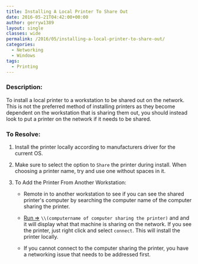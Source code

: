 ```yaml
---
title: Installing A Local Printer To Share Out
date: 2016-05-21T04:42:00+00:00
author: gerryw1389
layout: single
classes: wide
permalink: /2016/05/installing-a-local-printer-to-share-out/
categories:
  - Networking
  - Windows
tags:
  - Printing
---
```

<!--more-->

### Description:

To install a local printer to a workstation to be shared out on the network. This is not the preferred method of installing printers as they become dependent on the workstation that is sharing them out, you should instead look to put a printer on the network if it needs to be shared.

### To Resolve:

1. Install the printer locally according to manufacturers driver for the current OS.

2. Make sure to select the option to `Share` the printer during install. When choosing a printer name, try and use one without spaces in it.

3. To Add the Printer From Another Workstation:

   - Remote in to another workstation to see if you can see the shared printer's computer by searching the computer name of the computer sharing the printer.

   - [Run =>](https://automationadmin.com/2016/05/command-prompt-overview/) `\\(computername of computer sharing the printer)` and and it will display what that machine is sharing on the network. If you see the printer, just right click and select `connect`. This will install the printer locally.
   
   - If you cannot connect to the computer sharing the printer, you have a networking issue that needs to be addressed first.